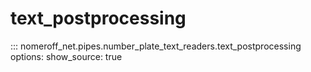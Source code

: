 # text_postprocessing
::: nomeroff_net.pipes.number_plate_text_readers.text_postprocessing
        options:
            show_source: true